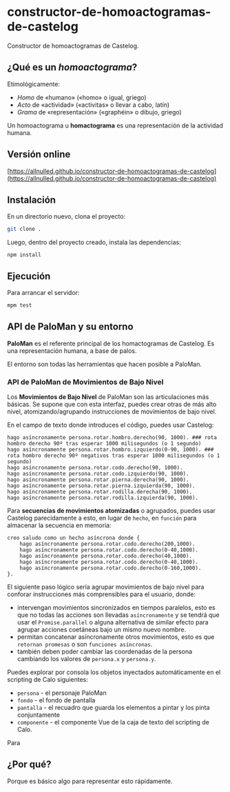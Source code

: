 # constructor-de-homoactogramas-de-castelog

Constructor de homoactogramas de Castelog.

## ¿Qué es un *homoactograma*?

Etimológicamente:
  - *Homo* de «humano» («homo» o igual, griego)
  - *Acto* de «actividad» («activitas» o llevar a cabo, latín)
  - *Grama* de «representación» («graphéin» o dibujo, griego)

Un homoactograma u **homactograma** es una representación de la actividad humana.

## Versión online

[https://allnulled.github.io/constructor-de-homoactogramas-de-castelog](https://allnulled.github.io/constructor-de-homoactogramas-de-castelog)

## Instalación

En un directorio nuevo, clona el proyecto:

```sh
git clone .
```

Luego, dentro del proyecto creado, instala las dependencias:

```
npm install
```

## Ejecución

Para arrancar el servidor:

```sh
mpm test
```

## API de PaloMan y su entorno

**PaloMan** es el referente principal de los homactogramas de Castelog. Es una representación humana, a base de palos.

El entorno son todas las herramientas que hacen posible a PaloMan.

### API de PaloMan de Movimientos de Bajo Nivel

Los **Movimientos de Bajo Nivel** de PaloMan son las articulaciones más básicas. Se supone que con esta interfaz, puedes crear otras de más alto nivel, atomizando/agrupando instrucciones de movimientos de bajo nivel.

En el campo de texto donde introduces el código, puedes usar Castelog:

```calo
hago asíncronamente persona.rotar.hombro.derecho(90, 1000). ### rota hombro derecho 90º tras esperar 1000 milisegundos (o 1 segundo)
hago asíncronamente persona.rotar.hombro.izquierdo(0-90, 1000). ### rota hombro derecho 90º negativos tras esperar 1000 milisegundos (o 1 segundo)
hago asíncronamente persona.rotar.codo.derecho(90, 1000).
hago asíncronamente persona.rotar.codo.izquierdo(90, 1000).
hago asíncronamente persona.rotar.pierna.derecha(90, 1000).
hago asíncronamente persona.rotar.pierna.izquierda(90, 1000).
hago asíncronamente persona.rotar.rodilla.derecha(90, 1000).
hago asíncronamente persona.rotar.rodilla.izquierda(90, 1000).
```

Para **secuencias de movimientos atomizadas** o agrupados, puedes usar Castelog parecidamente a esto, en lugar de `hecho`, en `función` para almacenar la secuencia en memoria:

```calo
creo saludo como un hecho asíncrona donde {
    hago asíncronamente persona.rotar.codo.derecho(200,1000).
    hago asíncronamente persona.rotar.codo.derecho(0-40,1000).
    hago asíncronamente persona.rotar.codo.derecho(40,1000).
    hago asíncronamente persona.rotar.codo.derecho(0-40,1000).
    hago asíncronamente persona.rotar.codo.derecho(0-160,1000).
}.
```

El siguiente paso lógico sería agrupar movimientos de bajo nivel para conforar instrucciones más comprensibles para el usuario, donde:
 - intervengan movimientos sincronizados en tiempos paralelos, esto es que no todas las acciones son llevadas `asíncronamente` y se tendrá que usar el `Promise.parallel` o alguna alternativa de similar efecto para agrupar acciones coetáneas bajo un mismo nuevo nombre.
 - permitan concatenar asíncronamente otros movimientos, esto es que `retornan promesas` o son `funciones asíncronas`.
 - también deben poder cambiar las coordenadas de la persona cambiando los valores de `persona.x` y `persona.y`.

Puedes explorar por consola los objetos inyectados automáticamente en el scripting de Calo siguientes:
  - `persona` - el personaje PaloMan
  - `fondo` - el fondo de pantalla
  - `pantalla` - el recuadro que guarda los elementos a pintar y los pinta conjuntamente
  - `componente` - el componente Vue de la caja de texto del scripting de Calo.

Para 

## ¿Por qué?

Porque es básico algo para representar esto rápidamente.
